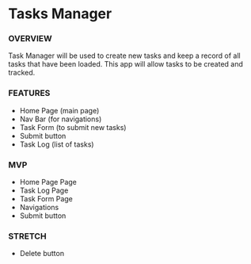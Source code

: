 # Tasks Manager

### OVERVIEW
Task Manager will be used to create new tasks and keep a record of all tasks that have been loaded.  This app will allow tasks to be created and tracked.

### FEATURES
- Home Page (main page)
- Nav Bar (for navigations)
- Task Form (to submit new tasks)
- Submit button
- Task Log (list of tasks)

### MVP
- Home Page Page
- Task Log Page
- Task Form Page
- Navigations
- Submit button

### STRETCH
- Delete button